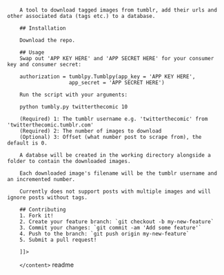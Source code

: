 <snippet>
  <content>
  	<![CDATA[
		# ${1:Tumbly}

		A tool to download tagged images from tumblr, add their urls and other associated data (tags etc.) to a database.

		## Installation

		Download the repo.

		## Usage
		Swap out 'APP KEY HERE' and 'APP SECRET HERE' for your consumer key and consumer secret:

		authorization = tumblpy.Tumblpy(app_key = 'APP KEY HERE',
						app_secret = 'APP SECRET HERE') 

		Run the script with your arguments:

		python tumbly.py twitterthecomic 10
		
		(Required) 1: The tumblr username e.g. 'twitterthecomic' from 'twitterthecomic.tumblr.com'
		(Required) 2: The number of images to download
		(Optional) 3: Offset (what number post to scrape from), the default is 0.

		A databse will be created in the working directory alongside a folder to contain the downloaded images.

		Each downloaded image's filename will be the tumblr username and an incremented number.

		Currently does not support posts with multiple images and will ignore posts without tags.
		
		## Contributing
		1. Fork it!
		2. Create your feature branch: `git checkout -b my-new-feature`
		3. Commit your changes: `git commit -am 'Add some feature'`
		4. Push to the branch: `git push origin my-new-feature`
		5. Submit a pull request!

		]]>
			
		</content>
  <tabTrigger>
  	readme
  </tabTrigger>
</snippet>